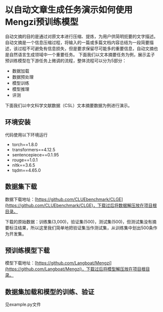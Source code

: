 # 以自动文章生成任务演示如何使用Mengzi预训练模型

自动文摘的目的是通过对原文本进行压缩、提炼，为用户供简明扼要的文字描述。自动文摘是一个信息压缩过程，将输入的一篇或多篇文档内容总结为一段简要描述，该过程不可避免有信息损失，但是要求保留尽可能多的重要信息，自动文摘也是自然语言生成领域中一个重要任务。
下面我们以文本摘要任务为例，展示孟子预训练模型在下游任务上微调的流程，整体流程可以分为5部分：

- 数据加载
- 数据预处理
- 模型训练
- 模型推理
- 评测

下面我们以中文科学文献数据（CSL）文本摘要数据为例进行演示。

## 环境安装
代码使用以下环境运行
- torch==1.8.0
- transformers==4.12.5
- sentencepiece==0.1.95
- rouge==1.0.1
- nltk==3.6.5
- tqdm==4.65.0

## 数据集下载
数据下载地址：[https://github.com/CLUEbenchmark/CLGE](https://github.com/CLUEbenchmark/CLGE)，下载过后将数据解压放在项目根目录。

下载的原始数据：训练集(3,000)，验证集(500)，测试集(500)，但测试集没有摘要标注结果，所以这里我们简单地把验证集当作测试集，从训练集中划出500条作为开发集。

## 预训练模型下载
模型下载地址：[https://github.com/Langboat/Mengzi](https://github.com/Langboat/Mengzi)，下载过后将模型解压放在项目根目录。

## 数据集加载和模型的训练、验证
见example.py文件